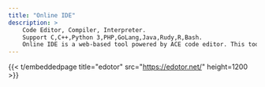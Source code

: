 ```yaml
---
title: "Online IDE"
description: >
    Code Editor, Compiler, Interpreter.
    Support C,C++,Python 3,PHP,GoLang,Java,Rudy,R,Bash.
    Online IDE is a web-based tool powered by ACE code editor. This tool can be used to learn, build, run, test your program. You can open the code from your local and continue to build using this IDE. Code and the output can be downloaded.
---
```


{{< t/embeddedpage title="edotor" src="https://edotor.net/" height=1200 >}}
